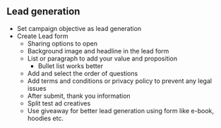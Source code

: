 ## Lead generation
- Set campaign objective as lead generation
- Create Lead form
  - Sharing options to open 
  - Background image and headline in the lead form 
  - List or paragraph to add your value and proposition
    - Bullet list works better 
  - Add and select the order of questions 
  - Add terms and conditions or privacy policy to prevent any legal issues 
  - After submit, thank you information
  - Split test ad creatives 
  - Use giveaway for better lead generation using form like e-book, hoodies etc.